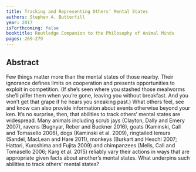 ```yaml
---
title: Tracking and Representing Others’ Mental States
authors: Stephen A. Butterfill
year: 2017
isForthcoming: false
booktitle: Routledge Companion to the Philosophy of Animal Minds
pages: 269–279
---
```


## Abstract

Few things matter more than the mental states of those nearby. Their ignorance defines
limits on cooperation and presents opportunities to exploit in competition. (If she’s seen
where you stashed those mealworms she’ll pilfer them when you’re gone, leaving you without
breakfast. And you won’t get that grape if he hears you sneaking past.) What others feel,
see and know can also provide information about events otherwise beyond your ken. It’s no
surprise, then, that abilities to track others’ mental states are widespread. Many animals
including scrub jays (Clayton, Dally and Emery 2007), ravens (Bugnyar, Reber and Buckner
2016), goats (Kaminski, Call and Tomasello 2006), dogs (Kaminski et al. 2009), ringtailed
lemurs (Sandel, MacLean and Hare 2011), monkeys (Burkart and Heschl 2007; Hattori,
Kuroshima and Fujita 2009) and chimpanzees (Melis, Call and Tomasello 2006; Karg et al.
2015) reliably vary their actions in ways that are appropriate given facts about another’s
mental states. What underpins such abilities to track others’ mental states?

